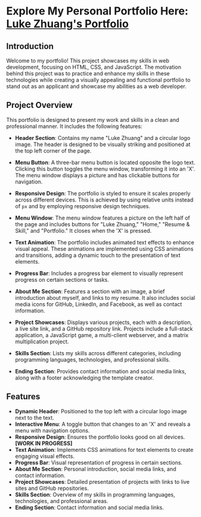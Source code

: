 # Explore My Personal Portfolio Here: [Luke Zhuang's Portfolio](https://luke7787.github.io/Portfolio/)

## Introduction

Welcome to my portfolio! This project showcases my skills in web development, focusing on HTML, CSS, and JavaScript. The motivation behind this project was to practice and enhance my skills in these technologies while creating a visually appealing and functional portfolio to stand out as an applicant and showcase my abilities as a web developer.

## Project Overview

This portfolio is designed to present my work and skills in a clean and professional manner. It includes the following features:

- **Header Section**: Contains my name "Luke Zhuang" and a circular logo image. The header is designed to be visually striking and positioned at the top left corner of the page.

- **Menu Button**: A three-bar menu button is located opposite the logo text. Clicking this button toggles the menu window, transforming it into an 'X'. The menu window displays a picture and has clickable buttons for navigation.

- **Responsive Design**: The portfolio is styled to ensure it scales properly across different devices. This is achieved by using relative units instead of `px` and by employing responsive design techniques.

- **Menu Window**: The menu window features a picture on the left half of the page and includes buttons for "Luke Zhuang," "Home," "Resume & Skill," and "Portfolio." It closes when the 'X' is pressed.

- **Text Animation**: The portfolio includes animated text effects to enhance visual appeal. These animations are implemented using CSS animations and transitions, adding a dynamic touch to the presentation of text elements.
  
- **Progress Bar**: Includes a progress bar element to visually represent progress on certain sections or tasks.

- **About Me Section**: Features a section with an image, a brief introduction about myself, and links to my resume. It also includes social media icons for GitHub, LinkedIn, and Facebook, as well as contact information.

- **Project Showcases**: Displays various projects, each with a description, a live site link, and a GitHub repository link. Projects include a full-stack application, a JavaScript game, a multi-client webserver, and a matrix multiplication project.

- **Skills Section**: Lists my skills across different categories, including programming languages, technologies, and professional skills.

- **Ending Section**: Provides contact information and social media links, along with a footer acknowledging the template creator.

## Features

- **Dynamic Header**: Positioned to the top left with a circular logo image next to the text.
- **Interactive Menu**: A toggle button that changes to an 'X' and reveals a menu with navigation options.
- **Responsive Design**: Ensures the portfolio looks good on all devices. **[WORK IN PROGRESS]**
- **Text Animation**: Implements CSS animations for text elements to create engaging visual effects.
- **Progress Bar**: Visual representation of progress in certain sections.
- **About Me Section**: Personal introduction, social media links, and contact information.
- **Project Showcases**: Detailed presentation of projects with links to live sites and GitHub repositories.
- **Skills Section**: Overview of my skills in programming languages, technologies, and professional areas.
- **Ending Section**: Contact information and social media links.
